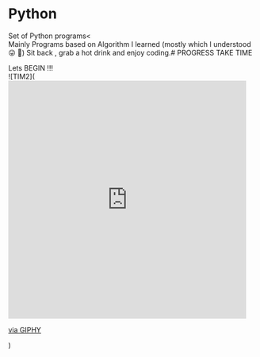 # Python
Set of Python programs&lt; <br>
Mainly Programs based on Algorithm I learned (mostly which I understood 😜 😬) Sit back , grab a hot drink and enjoy coding.# PROGRESS TAKE TIME

Lets BEGIN !!! <br>
![TIM2](<iframe src="https://giphy.com/embed/MdA16VIoXKKxNE8Stk" width="480" height="480" frameBorder="0" class="giphy-embed" allowFullScreen></iframe><p><a href="https://giphy.com/gifs/rock-coding-programming-MdA16VIoXKKxNE8Stk">via GIPHY</a></p>)

